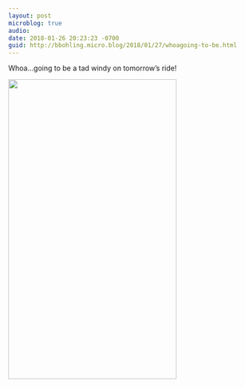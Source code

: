 ```yaml
---
layout: post
microblog: true
audio: 
date: 2018-01-26 20:23:23 -0700
guid: http://bbohling.micro.blog/2018/01/27/whoagoing-to-be.html
---
```

Whoa...going to be a tad windy on tomorrow’s ride!

<img src="http://micro.brandonbohling.com/uploads/2018/076a86f36b.jpg" width="337" height="600" />
